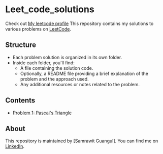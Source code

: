 # Leet_code_solutions
Check out [My leetcode profile](https://leetcode.com/samrawitguangulb/)
This repository contains my solutions  to various problems on [LeetCode](https://leetcode.com/).

## Structure

- Each problem solution is organized in its own folder.
- Inside each folder, you'll find:
  - A file containing the solution code.
  - Optionally, a README file providing a brief explanation of the problem and the approach used.
  - Any additional resources or notes related to the problem.
  
## Contents

- [Problem 1: Pascal's Triangle](https://leetcode.com/submissions/detail/1173358035/)

## About

This repository is maintained by [Samrawit Guangul]. You can find me on [LinkedIn](https://www.linkedin.com/in/samrawit-birhanu-208a4a235).
